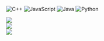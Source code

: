 
![C++](https://img.shields.io/badge/c++-%2300599C.svg?style=for-the-badge&logo=c%2B%2B&logoColor=white) ![JavaScript](https://img.shields.io/badge/javascript-%23323330.svg?style=for-the-badge&logo=javascript&logoColor=%23F7DF1E) ![Java](https://img.shields.io/badge/java-%23ED8B00.svg?style=for-the-badge&logo=java&logoColor=white) ![Python](https://img.shields.io/badge/python-3670A0?style=for-the-badge&logo=python&logoColor=ffdd54)

![](https://github-readme-stats.vercel.app/api?username=quangbd&theme=dark&hide_border=true&include_all_commits=true&count_private=true)<br/>
![](https://github-readme-streak-stats.herokuapp.com/?user=quangbd&theme=dark&hide_border=true)<br/>
![](https://github-readme-stats.vercel.app/api/top-langs/?username=quangbd&theme=dark&hide_border=true&include_all_commits=true&count_private=true&layout=compact)

